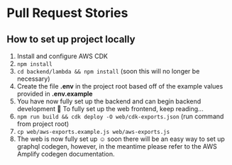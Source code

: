 # Pull Request Stories

## How to set up project locally
1. Install and configure AWS CDK
2. `npm install`
3. `cd backend/lambda && npm install` (soon this will no longer be necessary)
4. Create the file **.env** in the project root based off of the example values provided in **.env.example**
5. You have now fully set up the backend and can begin backend development 🎉 To fully set up the web frontend, keep reading...
6. `npm run build && cdk deploy -O web/cdk-exports.json` (run command from project root)
7. `cp web/aws-exports.example.js web/aws-exports.js`
8. The web is now fully set up ☺️ soon there will be an easy way to set up graphql codegen, however, in the meantime please refer to the AWS Amplify codegen documentation.
